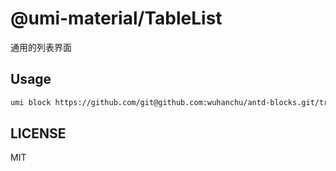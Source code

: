 # @umi-material/TableList

通用的列表界面

## Usage

```sh
umi block https://github.com/git@github.com:wuhanchu/antd-blocks.git/tree/master/TableList
```

## LICENSE

MIT
